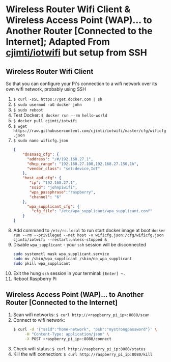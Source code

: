 # Wireless Router Wifi Client & Wireless Access Point (WAP)... to Another Router \[Connected to the Internet\]; Adapted From [cjimti/iotwifi](https://github.com/cjimti/iotwifi) but setup from SSH
## Wireless Router Wifi Client
So that you can configure your Pi's connection to a wifi network over its own wifi network, probably using SSH
1. `$ curl -sSL https://get.docker.com | sh`
2.  `$ sudo usermod -aG docker john`
3. `$ sudo reboot`
4. Test Docker: `$ docker run --rm hello-world`
5. `$ docker pull cjimti/iotwifi`
6. `$ wget https://raw.githubusercontent.com/cjimti/iotwifi/master/cfg/wificfg.json`
7. `$ sudo nano wificfg.json`
    ```json
    {
        "dnsmasq_cfg": {
          "address": "/#/192.168.27.1",
          "dhcp_range": "192.168.27.100,192.168.27.150,1h",
          "vendor_class": "set:device,IoT"
        },
        "host_apd_cfg": {
           "ip": "192.168.27.1",
           "ssid": "johnpiwifi",
           "wpa_passphrase":"raspberry",
           "channel": "6"
        },
          "wpa_supplicant_cfg": {
            "cfg_file": "/etc/wpa_supplicant/wpa_supplicant.conf"
        }
    }
    ```
8. Add command to `/etc/rc.local` to run start docker image at boot `docker run --rm --privileged --net host -v wificfg.json:/cfg/wificfg.json cjimti/iotwifi --restart:unless-stopped &`
9. Disable `wpa_supplicant` - your `ssh` session will be disconnected
    ```bash
    sudo systemctl mask wpa_supplicant.service
    sudo mv /sbin/wpa_supplicant /sbin/no_wpa_supplicant
    sudo pkill wpa_supplicant
    ```
10. Exit the hung `ssh` session in your terminal: `[Enter] ~.`
11. Reboot Raspberry Pi

## Wireless Access Point (WAP)... to Another Router \[Connected to the Internet\]
1. Scan wifi networks: `$ curl http://<raspberry_pi_ip>:8080/scan`
2. Connect to wifi network:
    ```bash
    $ curl -d '{"ssid":"home-network", "psk":"mystrongpassword"}' \
         -H "Content-Type: application/json" \
         -X POST <raspberry_pi_ip>:8080/connect
    ```
3. Check wifi status: `$ curl http://raspberry_pi_ip:8080/status`
4. Kill the wifi connection: `$ curl http://raspberry_pi_ip:8080/kill`
